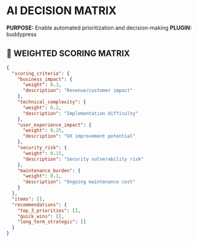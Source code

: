 # AI DECISION MATRIX
**PURPOSE:** Enable automated prioritization and decision-making
**PLUGIN:** buddypress

## 🎯 WEIGHTED SCORING MATRIX
```json
{
  "scoring_criteria": {
    "business_impact": {
      "weight": 0.3,
      "description": "Revenue/customer impact"
    },
    "technical_complexity": {
      "weight": 0.2,
      "description": "Implementation difficulty"
    },
    "user_experience_impact": {
      "weight": 0.25,
      "description": "UX improvement potential"
    },
    "security_risk": {
      "weight": 0.15,
      "description": "Security vulnerability risk"
    },
    "maintenance_burden": {
      "weight": 0.1,
      "description": "Ongoing maintenance cost"
    }
  },
  "items": [],
  "recommendations": {
    "top_3_priorities": [],
    "quick_wins": [],
    "long_term_strategic": []
  }
}
```
